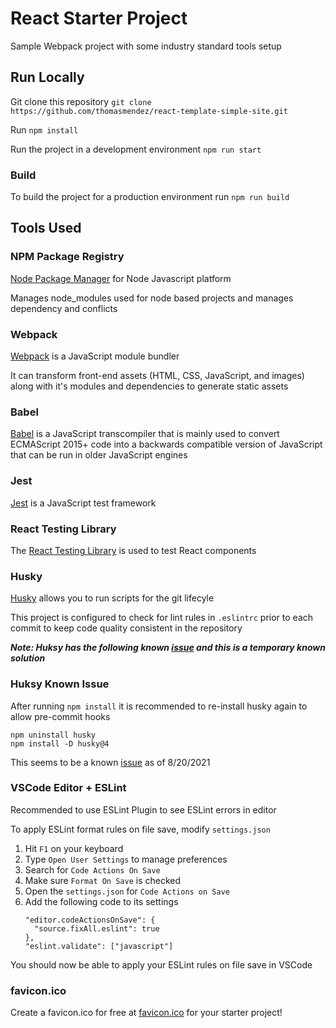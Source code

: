 # React Starter Project

Sample Webpack project with some industry standard tools setup

## Run Locally

Git clone this repository `git clone https://github.com/thomasmendez/react-template-simple-site.git`

Run `npm install`

Run the project in a development environment `npm run start`

### Build

To build the project for a production environment run `npm run build`

## Tools Used

### NPM Package Registry

[Node Package Manager](https://www.npmjs.com/) for Node Javascript platform

Manages node_modules used for node based projects and manages dependency and conflicts

### Webpack

[Webpack](https://webpack.js.org/) is a JavaScript module bundler 

It can transform front-end assets (HTML, CSS, JavaScript, and images) along with it's modules and dependencies to generate static assets

### Babel

[Babel](https://babeljs.io/) is a JavaScript transcompiler that is mainly used to convert ECMAScript 2015+ code into a backwards compatible version of JavaScript that can be run in older JavaScript engines

### Jest

[Jest](https://jestjs.io/) is a JavaScript test framework

### React Testing Library

The [React Testing Library](https://testing-library.com/) is used to test React components

### Husky

[Husky](https://typicode.github.io/husky/#/) allows you to run scripts for the git lifecyle

This project is configured to check for lint rules in `.eslintrc` prior to each commit to keep code quality consistent in the repository

***Note: Huksy has the following known [issue](https://stackoverflow.com/questions/50048717/lint-staged-not-running-on-precommit) and this is a temporary known solution***

### Huksy Known Issue

After running `npm install` it is recommended to re-install husky again to allow pre-commit hooks
```
npm uninstall husky
npm install -D husky@4
```
This seems to be a known [issue](https://stackoverflow.com/questions/50048717/lint-staged-not-running-on-precommit) as of 8/20/2021

### VSCode Editor + ESLint

Recommended to use ESLint Plugin to see ESLint errors in editor

To apply ESLint format rules on file save, modify `settings.json`

1. Hit `F1` on your keyboard
2. Type `Open User Settings` to manage preferences
3. Search for `Code Actions On Save`
4. Make sure `Format On Save` is checked
4. Open the `settings.json` for `Code Actions on Save`
5. Add the following code to its settings
    ```
    "editor.codeActionsOnSave": {
      "source.fixAll.eslint": true
    },
    "eslint.validate": ["javascript"]
    ```

You should now be able to apply your ESLint rules on file save in VSCode

### favicon.ico

Create a favicon.ico for free at [favicon.ico](https://favicon.io/) for your starter project!